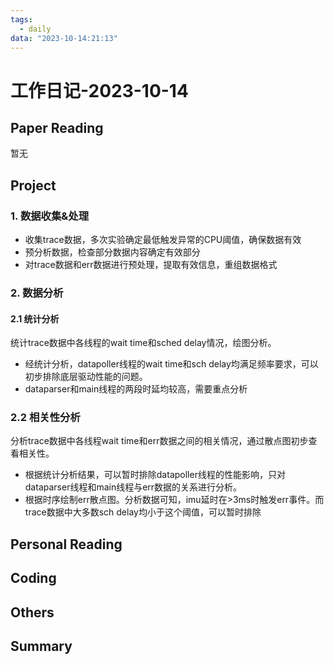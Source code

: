```yaml
---
tags:
  - daily
data: "2023-10-14:21:13"
---
```

# 工作日记-2023-10-14
## Paper Reading
暂无
## Project
### 1. 数据收集&处理
- 收集trace数据，多次实验确定最低触发异常的CPU阈值，确保数据有效
- 预分析数据，检查部分数据内容确定有效部分
- 对trace数据和err数据进行预处理，提取有效信息，重组数据格式
### 2. 数据分析
#### 2.1 统计分析
统计trace数据中各线程的wait time和sched delay情况，绘图分析。
- 经统计分析，datapoller线程的wait time和sch delay均满足频率要求，可以初步排除底层驱动性能的问题。
- dataparser和main线程的两段时延均较高，需要重点分析
### 2.2 相关性分析
分析trace数据中各线程wait time和err数据之间的相关情况，通过散点图初步查看相关性。
- 根据统计分析结果，可以暂时排除datapoller线程的性能影响，只对dataparser线程和main线程与err数据的关系进行分析。
- 根据时序绘制err散点图。分析数据可知，imu延时在>3ms时触发err事件。而trace数据中大多数sch delay均小于这个阈值，可以暂时排除
## Personal Reading
## Coding
## Others
## Summary
